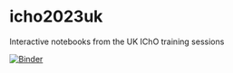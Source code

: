# icho2023uk
Interactive notebooks from the UK IChO training sessions

[![Binder](https://mybinder.org/badge_logo.svg)](https://mybinder.org/v2/gh/GeorgeTrenins/icho2023uk/HEAD)
